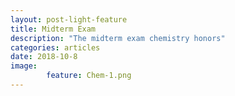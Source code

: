 ```yaml
---
layout: post-light-feature
title: Midterm Exam
description: "The midterm exam chemistry honors"
categories: articles
date: 2018-10-8
image:
        feature: Chem-1.png
---
```

